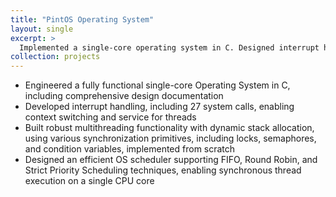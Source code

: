 ```yaml
---
title: "PintOS Operating System"
layout: single
excerpt: >
  Implemented a single-core operating system in C. Designed interrupt handling, 27+ system calls, multithreading with custom synchronization primitives, and a configurable scheduler supporting FIFO, Round Robin, and Priority Scheduling.
collection: projects
---
```


- Engineered a fully functional single-core Operating System in C, including comprehensive design documentation
- Developed interrupt handling, including 27 system calls, enabling context switching and service for threads
- Built robust multithreading functionality with dynamic stack allocation, using various synchronization primitives, including locks, semaphores, and condition variables, implemented from scratch
- Designed an efficient OS scheduler supporting FIFO, Round Robin, and Strict Priority Scheduling techniques, enabling synchronous thread execution on a single CPU core